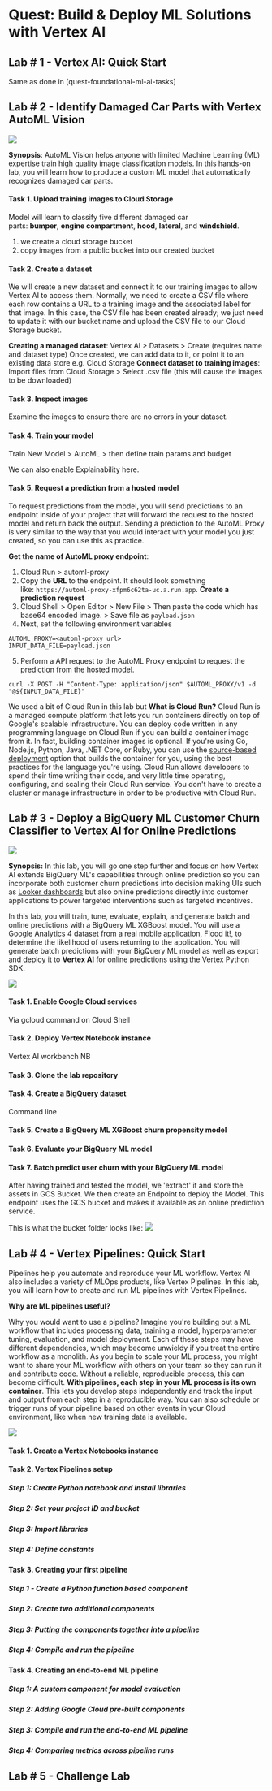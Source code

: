 # Quest: Build & Deploy ML Solutions with Vertex AI


## Lab # 1 - Vertex AI: Quick Start 

Same as done in [quest-foundational-ml-ai-tasks]

## Lab # 2 - Identify Damaged Car Parts with Vertex AutoML Vision

![](Pasted%20image%2020230329181728.png)

**Synopsis**: AutoML Vision helps anyone with limited Machine Learning (ML) expertise train high quality image classification models. In this hands-on lab, you will learn how to produce a custom ML model that automatically recognizes damaged car parts.

#### Task 1. Upload training images to Cloud Storage
Model will learn to classify five different damaged car parts: **bumper**, **engine compartment**, **hood**, **lateral**, and **windshield**.
1. we create a cloud storage bucket
2. copy images from a public bucket into our created bucket

#### Task 2. Create a dataset

We will create a new dataset and connect it to our training images to allow Vertex AI to access them. Normally, we need to create a CSV file where each row contains a URL to a training image and the associated label for that image. In this case, the CSV file has been created already; we just need to update it with our bucket name and upload the CSV file to our Cloud Storage bucket.

**Creating a managed dataset**: Vertex AI > Datasets > Create (requires name and dataset type)
Once created, we can add data to it, or point it to an existing data store e.g. Cloud Storage
**Connect dataset to training images**: Import files from Cloud Storage > Select .csv file (this will cause the images to be downloaded)

#### Task 3. Inspect images

Examine the images to ensure there are no errors in your dataset.

#### Task 4. Train your model

Train New Model > AutoML > then define train params and budget

We can also enable Explainability here.

#### Task 5. Request a prediction from a hosted model

To request predictions from the model, you will send predictions to an endpoint inside of your project that will forward the request to the hosted model and return back the output. Sending a prediction to the AutoML Proxy is very similar to the way that you would interact with your model you just created, so you can use this as practice.

**Get the name of AutoML proxy endpoint**:
1. Cloud Run > automl-proxy 
2.  Copy the **URL** to the endpoint. It should look something like: `https://automl-proxy-xfpm6c62ta-uc.a.run.app`.
**Create a prediction request**
3. Cloud Shell > Open Editor > New File > Then paste the code which has base64 encoded image. > Save file as `payload.json`
4. Next, set the following environment variables
```
AUTOML_PROXY=<automl-proxy url>
INPUT_DATA_FILE=payload.json
```
5. Perform a API request to the AutoML Proxy endpoint to request the prediction from the hosted model.
```
curl -X POST -H "Content-Type: application/json" $AUTOML_PROXY/v1 -d "@${INPUT_DATA_FILE}"
```

We used a bit of Cloud Run in this lab but **What is Cloud Run?**
Cloud Run is a managed compute platform that lets you run containers directly on top of Google's scalable infrastructure. You can deploy code written in any programming language on Cloud Run if you can build a container image from it. In fact, building container images is optional. If you're using Go, Node.js, Python, Java, .NET Core, or Ruby, you can use the [source-based deployment](https://cloud.google.com/run/docs/deploying-source-code) option that builds the container for you, using the best practices for the language you're using. Cloud Run allows developers to spend their time writing their code, and very little time operating, configuring, and scaling their Cloud Run service. You don't have to create a cluster or manage infrastructure in order to be productive with Cloud Run.

## Lab # 3 - Deploy a BigQuery ML Customer Churn Classifier to Vertex AI for Online Predictions

![](Pasted%20image%2020230330134248.png)

**Synopsis:** In this lab, you will go one step further and focus on how Vertex AI extends BigQuery ML's capabilities through online prediction so you can incorporate both customer churn predictions into decision making UIs such as [Looker dashboards](https://looker.com/google-cloud) but also online predictions directly into customer applications to power targeted interventions such as targeted incentives.

In this lab, you will train, tune, evaluate, explain, and generate batch and online predictions with a BigQuery ML XGBoost model. You will use a Google Analytics 4 dataset from a real mobile application, Flood it!, to determine the likelihood of users returning to the application. You will generate batch predictions with your BigQuery ML model as well as export and deploy it to **Vertex AI** for online predictions using the Vertex Python SDK.

![](Pasted%20image%2020230330134216.png)

#### Task 1. Enable Google Cloud services
Via gcloud command on Cloud Shell
#### Task 2. Deploy Vertex Notebook instance
Vertex AI workbench NB
#### Task 3. Clone the lab repository
#### Task 4. Create a BigQuery dataset
Command line
#### Task 5. Create a BigQuery ML XGBoost churn propensity model
#### Task 6. Evaluate your BigQuery ML model
#### Task 7. Batch predict user churn with your BigQuery ML model

After having trained and tested the model, we 'extract' it and store the assets in GCS Bucket. We then create an Endpoint to deploy the Model. This endpoint uses the GCS bucket and makes it available as an online prediction service.

This is what the bucket folder looks like:
![](Pasted%20image%2020230331172755.png)

## Lab # 4 - Vertex Pipelines: Quick Start

Pipelines help you automate and reproduce your ML workflow. Vertex AI also includes a variety of MLOps products, like Vertex Pipelines. In this lab, you will learn how to create and run ML pipelines with Vertex Pipelines.

**Why are ML pipelines useful?**

Why you would want to use a pipeline? Imagine you're building out a ML workflow that includes processing data, training a model, hyperparameter tuning, evaluation, and model deployment. Each of these steps may have different dependencies, which may become unwieldy if you treat the entire workflow as a monolith. 
As you begin to scale your ML process, you might want to share your ML workflow with others on your team so they can run it and contribute code. Without a reliable, reproducible process, this can become difficult. **With pipelines, each step in your ML process is its own container**. This lets you develop steps independently and track the input and output from each step in a reproducible way. You can also schedule or trigger runs of your pipeline based on other events in your Cloud environment, like when new training data is available.

![](Pasted%20image%2020230401114059.png)

#### Task 1. Create a Vertex Notebooks instance
#### Task 2. Vertex Pipelines setup
##### Step 1: Create Python notebook and install libraries
##### Step 2: Set your project ID and bucket
##### Step 3: Import libraries
##### Step 4: Define constants
#### Task 3. Creating your first pipeline
##### Step 1 - Create a Python function based component
##### Step 2: Create two additional components
##### Step 3: Putting the components together into a pipeline
##### Step 4: Compile and run the pipeline
#### Task 4. Creating an end-to-end ML pipeline
##### Step 1: A custom component for model evaluation
##### Step 2: Adding Google Cloud pre-built components
##### Step 3: Compile and run the end-to-end ML pipeline
##### Step 4: Comparing metrics across pipeline runs

## Lab # 5 - Challenge Lab


